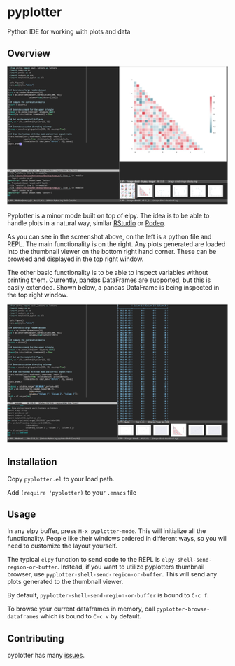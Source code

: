 # pyplotter
Python IDE for working with plots and data

## Overview

![screenshot](images/screenshot.png)

Pyplotter is a minor mode built on top of elpy.  The idea is to be able to handle plots in a natural way, similar [RStudio](https://www.rstudio.com/
) or [Rodeo](https://www.yhat.com/products/rodeo).

As you can see in the screenshot above, on the left is a python file and REPL.  The main functionality is on the right.  Any plots generated are loaded into the thumbnail viewer on the bottom right hand corner.  These can be browsed and displayed in the top right window.

The other basic functionality is to be able to inspect variables without printing them.  Currently, pandas DataFrames are supported, but this is easily extended.  Shown below, a pandas DataFrame is being inspected in the top right window.

![screenshot](images/screenshot-df.png)

## Installation

Copy `pyplotter.el` to your load path.

Add `(require 'pyplotter)` to your `.emacs` file

## Usage

In any elpy buffer, press `M-x pyplotter-mode`.  This will initialize all the functionality.  People like their windows ordered in different ways, so you will need to customize the layout yourself.

The typical `elpy` function to send code to the REPL is `elpy-shell-send-region-or-buffer`.  Instead, if you want to utilize pyplotters thumbnail browser, use `pyplotter-shell-send-region-or-buffer`.  This will send any plots generated to the thumbnail viewer.

By default, `pyplotter-shell-send-region-or-buffer` is bound to `C-c f`.

To browse your current dataframes in memory, call `pyplotter-browse-dataframes` which is bound to `C-c v` by default.

## Contributing

pyplotter has many [issues](https://github.com/christopherjenness/pyplotter/issues).
